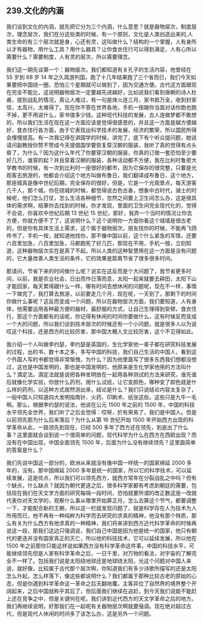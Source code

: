## 239.文化的内涵
我们谈到文化的内涵，就先把它分为三个内涵，什么意思？就是器物层次，制度层次，理念层次，我们在分这些类的时候，有一个原则，文化是人类创造出来的,人类生命的有三个层次就是身，心还有灵，这叫做什么？结构的一个掌握，人有身所以才有器物，用什么工具？用什么器具？让你食衣住行可以得到满足，人有心所以需要什么？需要制度，人有灵的层次，所以需要理念。


我们这一期先谈第一个：器物层次。我们都知道有关孔子的生活内容，他曾经在 55 岁到 68 岁 14 年之久周游列国，跑了十几年结果跑了三个省而已，我们今天如果要把中国绕一圈，恐怕三个星期就可以做到了，因为交通方便。古代这方面跟现在完全不能比，这说明器物层次一定要越先进越好，比如说我们看到唐朝的诗人杜甫，提到战乱的情况，真让人难过，有一句是烽火连三月，家书抵万金，收到封家信，太高兴，太难得了。现在你不管在世界各地，手机一按跟你当面对话你跑也跑不掉，更不用说什么，家书值多少钱。这种现代科技的发展，古人连做梦都不敢想的，所以我们生活在现在这一方面应该是觉得很感恩的，并且这一方面是越方便越好，食衣住行各方面，由于它表现出科学技术的发展，经济的繁荣，所以国民所得会慢慢提高。有一次我记得在讲国学的时候，讲完了，底下有个听众提问题，她说请问副教授你赞不赞成今天提倡国学要恢复穿汉朝的服装，我听了真的觉得有点头昏了，为什么？因为这什么年代了你要穿汉朝的服装，你真的订做一套恐怕至少要好几万，谁穿的起？并且穿着汉朝的服装，各种活动都不方便，我在比利时鲁恩大学教书的时候，有一次到比利时一座很好的都市，因为它保存的很完整，只要是光观客去旅游的，他都会介绍这个地方叫做布鲁日，我们翻译成布鲁日，这个地方，那座城真是像中世纪后期，完全保存的很好，但是，它是一个光观景点，每天游客几千人，那个城，你在绕城的时候，都觉得说古色古香，想象中古时代，骑士的时候呢，他们怎么打仗，怎么生活各种细节，忽然之间要上卫生间怎么办，这是很具体的需求啊，结果你去找到的时候，你才发现，里面的卫生间完全现代化的，觉得不会说，你喜欢中世纪后期 13 世纪 15 世纪，那好，我弄一个当时的情况让你去方便，你就方便不了了，这说明什么？这个说明你一方面你看这个城墙是很古老的，但是你有具体生活上需求，这个属于器物层次，朋友找你的时候，不能再飞鸽传书了，手机一按，就知道他找你，那不像中国以前，这个什么紧急的军情，还要六百里加急，八百里加急，马都跑死了好几匹，那现在不用，手机一按，立刻知道，这种器物层次实在是真了不起。所以人类的这种智慧用在这一方面是没有问题的，它大量改善人类生活的条件，它的效果是距离节省了很多很多时间。


那请问，节省下来的时间做什么呢？说实在这反而是个大问题了，我节省更多时间，以前，我是农业社会，日出而作日落而息，太阳一起来就要去耕田，太阳下山才能回家，每天累得跟什么一样，哪有时间去想休闲的问题呢，现在不一样，事情一下做完了，我打算去旅游，以前要走几个月，现在呢，一天到了，那剩下的时间你做什么事呢？这反而变成一个问题，所以在器物层次方面，我们要知道，人有身体，他需要运用各种最方便的器材，最舒服的方式，让自己生理得到安顿，食衣住行，那这个方面都有的话呢，你记得有休闲的时间你要做什么，这有时候反而变成一个大的问题，所以我们谈到技术层次的时候还有一个小问题，就是很多人以为说哎这个科技，还是西方的比较厉害，那中国大概人文比较厉害，这个不见得如此。


我介绍一个人叫做李约瑟，李约瑟是英国的，生化学家他一辈子都在研究科技发展的过程，出的书，数十本之多，多写中国的科技，我们自己生活的中国人，看到这个外国人写的书都觉得非常惭愧，为什么？因为他里面写了很多东西我们想都没想过，这也是中国发明的，那也是中国发明的，他原来是生化学家他用的方法叫什么？滴定法。滴定法就是说把各种发明放在一起用各种测试的方法来研究，谁先谁后就像化学实验，你放什么药剂，用什么试纸，让它变颜色，哪种变了颜色就是什么样的药剂，以这种方式居然测出来，结论是什么？我们只说结论内容太复杂了，一般中国人只知道四大发明指南针、火药、印刷术、纸张这些。这些只是九牛一毛啊。那么，根据李约瑟的说法，他说在公元 1500 年之前的 1500 年，中国的科技水平领先全世界，我们听了之后会觉得：哎呀，於有荣焉了，我们是中国人。但是以前领先那为什么后来落后？为什么从第 16 世纪开始 1500 年开始西方出现的科学革命从此，一路领先到现在，已经 500 多年了西方还在领先，到底出了什么事？这里面就会谈到说一个很简单的问题，现代科学为什么在西方在西欧出现？而没有在中国出现，中国全面领先 1500 年，后面为什么没有继续领先？这里面简单的答案是什么？


我们先说中国这一部分的，欧洲从来就没有像中国一样统一的国家绵延 2000 多年的，没有。那中国绵延 2000 多年是统一的国家，所以它的科学技术，可以延续发展，这是优点，所以我们可以领先西方，就西方常年在分裂战乱之中吗？但有个缺点，什么缺点？就因为朝代更迭之后，很多科学家都有考虑到朝廷的需要，包括现在我们在天文学方面的研究每隔一段时间，恐怕就要所谓的改正数这座一改就代表你对天文学的，观察什么事从哪里开始算正月，怎么去算这个节气，都要调整一下，才能配合新的王朝，所以这一栏就发现问题了，就是科学存在人为技术为人所用而已，他不再有一种纯粹为科学而去研究的求真的精神，他没有那个特质，那么有关为什么西方有他求真的一种精神，我们将来讲到西方近代科学革命的时候再说这一段，那我们这边只强调说，我们自己中国是因为他是统一的国家，他只有朝代的更迭并没有国家真正的灭亡，所以他的科技技术，它可以延续发展，所以他在 1500 年之前那你只能这样说如果西方没有科学革命这件事，中国的科技水平，可能继续领先但是人家有科学革命之后，一日千里，对万物的看法，对宇宙的了解完全不一样了。包括我们说是太阳绕地球还是地球绕太阳，光这个问题对中国人来说，就好像，比较属于古代那个层次啊，你知道我们有多少诗歌所描写的还是太阳怎么升起，怎么样落下，像这些都说明什么？我们都属于那种比较古老的原始的心态，但是你遇到科学革命这一革命之后天翻地覆。主客异位了自然界的境界整个开阔起来，之后中国就称乎其后了，但后面我们继续在追赶，到今天我们说能不能赶上还在竞争之中，但是关键何在呢，我们讲到近代西方的天文学革命之后的地方。我们再继续说明，好那我们在一起呢有关器物层次啊就要强调。现在绝对超过古代，但是现代人休闲的时间多了该怎么办，这是另外一个问题。


